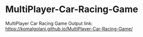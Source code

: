 # MultiPlayer-Car-Racing-Game
MultiPlayer Car Racing Game
Output link:
https://komalgolani.github.io/MultiPlayer-Car-Racing-Game/
